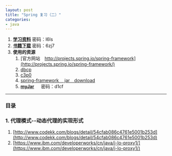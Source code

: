 ```yaml
---
layout: post
title: "Spring 复习（二）"
categories:
- java
---
```


1. [**学习资料**](http://pan.baidu.com/s/1dE73vJb)  密码：l6ls
2. [**书籍下载**](http://pan.baidu.com/s/1qXZ7nuk)  密码：6zj7
3. **使用的资源**
	1. [官方网站&emsp;http://projects.spring.io/spring-framework](http://projects.spring.io/spring-framework/)
	1. [dbcp](http://commons.apache.org/proper/commons-dbcp/download_dbcp.cgi)
	2. [c3p0](https://sourceforge.net/projects/c3p0/)
	3. [spring-framework &emsp;jar&emsp;download](http://maven.springframework.org/release/org/springframework/spring-core/4.0.0.RELEASE/)
	1. [**myJar**](http://pan.baidu.com/s/1i4Km1ox) &emsp; 密码：d1cf

------
### 目录 ###

### 1. 代理模式--动态代理的实现形式 ###
1. [http://www.codekk.com/blogs/detail/54cfab086c4761e5001b253d](http://www.codekk.com/blogs/detail/54cfab086c4761e5001b253d)
2. [https://www.ibm.com/developerworks/cn/java/j-lo-proxy1/](https://www.ibm.com/developerworks/cn/java/j-lo-proxy1/)



